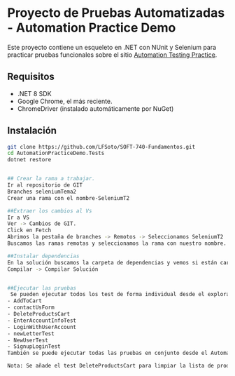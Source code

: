 # Proyecto de Pruebas Automatizadas - Automation Practice Demo

Este proyecto contiene un esqueleto en .NET con NUnit y Selenium para practicar pruebas funcionales sobre el sitio [Automation Testing Practice](https://testautomationpractice.blogspot.com/).

## Requisitos
- .NET 8 SDK
- Google Chrome, el más reciente.
- ChromeDriver (instalado automáticamente por NuGet)

## Instalación
```bash
git clone https://github.com/LFSoto/SOFT-740-Fundamentos.git
cd AutomationPracticeDemo.Tests
dotnet restore


## Crear la rama a trabajar.
Ir al repositorio de GIT
Branches seleniumTema2
Crear una rama con el nombre-SeleniumT2

##Extraer los cambios al Vs
Ir a VS
Ver -> Cambios de GIT.
Click en Fetch
Abrimos la pestaña de branches -> Remotos -> Seleccionamos SeleniumT2
Buscamos las ramas remotas y seleccionamos la rama con nuestro nombre.

##Instalar dependencias
En la solución buscamos la carpeta de dependencias y vemos si están cargadas.
Compilar -> Compilar Solución


##Ejecutar las pruebas
 Se pueden ejecutar todos los test de forma individual desde el explorador de pruebas:
- AddToCart
- contactUsForm
- DeleteProductsCart
- EnterAccountInfoTest
- LoginWithUserAccount
- newLetterTest
- NewUserTest
- SignupLoginTest
También se puede ejecutar todas las pruebas en conjunto desde el AutomationPractice en donde los test tienen un orden para ejecutarse de forma automática.

Nota: Se añade el test DeleteProductsCart para limpiar la lista de productos añadidos al carrito para realiza una prueba limpia con el test AddToCart y así verificar que se agregaron los dos productos solicitados.



	





